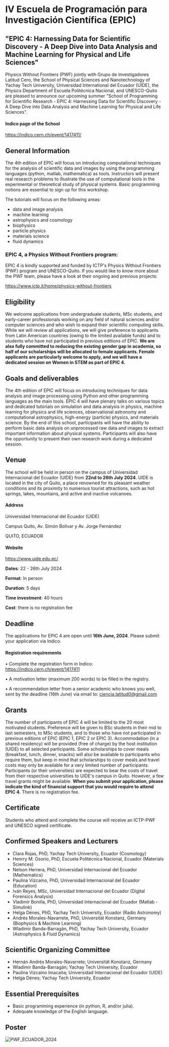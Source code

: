 # IV Escuela de Programación para Investigación Científica (EPIC)
## "EPIC 4: Harnessing Data for Scientific Discovery - A Deep Dive into Data Analysis and Machine Learning for Physical and Life Sciences"

Physics Without Frontiers (PWF) jointly with Grupo de Investigadores Latitud Cero, the School of Physical Sciences and Nanotechnology of Yachay Tech University, Universidad International del Ecuador (UIDE), the Physics Department of Escuela Politécnica Nacional, and UNESCO-Quito are pleased to announce our upcoming summer "School of Programming for Scientific Research - EPIC 4: Harnessing Data for Scientific Discovery - A Deep Dive into Data Analysis and Machine Learning for Physical and Life Sciences".

#### Indico page of the School
https://indico.cern.ch/event/1417411/


## General Information

The 4th edition of EPIC will focus on introducing computational techniques for the analysis of scientific data and images by using the programming languages (python, matlab, mathematica) as tools. Instructors will present real research problems to illustrate the use of computational tools in the experimental or theoretical study of physical systems. Basic programming notions are essential to sign up for this workshop.

The tutorials will focus on the following areas:

 * data and image analysis
 * machine learning
 * astrophysics and cosmology
 * biophysics
 * particle physics
 * materials science
 * fluid dynamics

### EPIC 4, a Physics Without Frontiers program:

EPIC 4 is kindly supported and funded by ICTP's Physics Without Frontiers (PWF) program and UNESCO-Quito. If you would like to know more about the PWF team, please have a look at their ongoing and previous projects:

https://www.ictp.it/home/physics-without-frontiers


## Eligibility
We welcome applications from undergraduate students, MSc students, and early-career professionals working on any field of natural sciences and/or computer sciences and who wish to expand their scientific computing skills. While we will review all applications, we will give preference to applicants from Latin American countries (owing to the limited available funds) and to students who have not participated in previous editions of EPIC. **We are also fully committed to reducing the existing gender gap in academia, so half of our scholarships will be allocated to female applicants. Female applicants are particularly welcome to apply, and we will have a dedicated session on Women in STEM as part of EPIC 4.**

## Goals and deliverables
The 4th edition of EPIC will focus on introducing techniques for data analysis and image processing using Python and other programming languages as the main tools. EPIC 4 will have plenary talks on various topics and dedicated tutorials on simulation and data analysis in physics, machine learning for physics and life sciences, observational astronomy and computational astrophysics, high-energy (particle) physics, and materials science. By the end of this school, participants will have the ability to perform basic data analysis on unprocessed raw data and images to extract important information about physical systems. Participants will also have the opportunity to present their own research work during a dedicated session.

## Venue
The school will be held in person on the campus of Universidad Internacional del Ecuador (UIDE) from **22nd to 26th July 2024**. UIDE is located in the city of Quito, a place renowned for its pleasant weather conditions and its proximity to numerous tourist attractions, such as hot springs, lakes, mountains, and active and inactive volcanoes.

#### Address
Universidad Internacional del Ecuador (UIDE)

Campus Quito, Av. Simón Bolívar y Av. Jorge Fernández

QUITO, ECUADOR

#### Website
https://www.uide.edu.ec/

**Dates**: 22 - 26th July 2024

**Format**: In person

**Duration**: 5 days

**Time investment**: 40 hours

**Cost**: there is no registration fee

## Deadline
The applications for EPIC 4 are open until **16th June, 2024**. Please submit your application via Indico.

#### Registration requirements

•⁠  ⁠Complete the registration form in Indico: https://indico.cern.ch/event/1417411

•⁠  ⁠A motivation letter (maximum 200 words) to be filled in the registry.

•⁠  ⁠⁠A recommendation letter from a senior academic who knows you well, sent by the deadline (16th June) via email to: ciencia.latitud0@gmail.com


## Grants
The number of participants of EPIC 4 will be limited to the 20 most motivated students. Preference will be given to BSc students in their mid to last semesters, to MSc students, and to those who have not participated in previous editions of EPIC (EPIC 1, EPIC 2 or EPIC 3). Accommodation (in a shared residency) will be provided (free of charge) by the host institution (UIDE) to all selected participants. Some scholarships to cover meals (breakfast, lunch, dinner, snacks) will also be available to participants who require them, but keep in mind that scholarships to cover meals and travel costs may only be available for a very limited number of participants. Participants (or their universities) are expected to bear the costs of travel from their respective universities to UIDE's campus in Quito. However, a few travel grants might be available. **When you submit your application, please indicate the kind of financial support that you would require to attend EPIC 4.** There is no registration fee.


## Certificate
Students who attend and complete the course will receive an ICTP-PWF and UNESCO signed certificate.


## Confirmed Speakers and Lecturers
* Clara Rojas, PhD, Yachay Tech University, Ecuador (Cosmology)
* Henrry M. Osorio, PhD, Escuela Politécnica Nacional, Ecuador (Materials Sciences)
* Nelson Herrera, PhD, Universidad Internacional del Ecuador (Mathematics)
* Paulina Vizcaíno, PhD, Universidad Internacional del Ecuador (Education)
* Iván Reyes, MSc, Universidad Internacional del Ecuador (Digital Forensics Analysis)
* Vladimir Bonilla, PhD, Universidad Internacional del Ecuador (Matlab - Simulink)
* Helga Dénes, PhD, Yachay Tech University, Ecuador (Radio Astronomy)
* Andrés Morales-Navarrete, PhD, Universität Konstanz, Germany (Biophysics & Machine Learning)
* Wladimir Banda-Barragán, PhD, Yachay Tech University, Ecuador (Astrophysics & Fluid Dynamics)


## Scientific Organizing Committee
* Hernán Andrés Morales-Navarrete; Universität Konstanz, Germany
* Wladimir Banda-Barragán; Yachay Tech University, Ecuador
* Paulina Vizcaíno Imacaña; Universidad Internacional del Ecuador (UIDE)
* Helga Dénes; Yachay Tech University, Ecuador


## Essential Prerequisites

 *  Basic programming experience (in python, R, and/or julia).
 *  Adequate knowledge of the English language.

## Poster

![PWF_ECUADOR_2024](https://github.com/ciencialatitud0/EPIC_4/assets/30240951/5c8e561c-b37a-48e5-ac85-de66ed6bab45)



```{tableofcontents}
```
